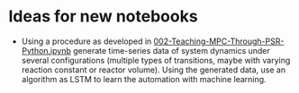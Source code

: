 # Ideas for new notebooks

- Using a procedure as developed in [002-Teaching-MPC-Through-PSR-Python.ipynb](002-Teaching-MPC-Through-PSR-Python.ipynb) generate time-series data of system dynamics under several configurations (multiple types of transitions, maybe with varying reaction constant or reactor volume). Using the generated data, use an algorithm as LSTM to learn the automation with machine learning.
